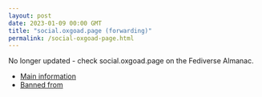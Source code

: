 ```yaml
---
layout: post
date: 2023-01-09 00:00 GMT
title: "social.oxgoad.page (forwarding)"
permalink: /social-oxgoad-page.html
---
```


No longer updated - check social.oxgoad.page on the Fediverse Almanac.

* [Main information](https://www.fediversealmanac.com/api/v1/instances/social.oxgoad.page)
* [Banned from](https://www.fediversealmanac.com/api/v1/instances/social.oxgoad.page/banned_from)

